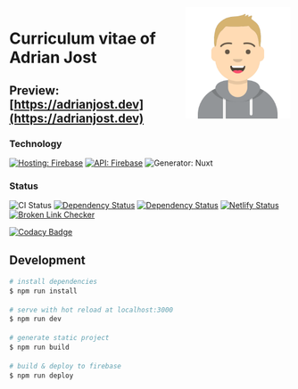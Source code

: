 <img src="./src/static/avatar.svg" alt="Avatar of Adrian Jost" height="200" align="right">

# Curriculum vitae of Adrian Jost

## Preview: [https://adrianjost.dev](https://adrianjost.dev)

### Technology

[![Hosting: Firebase](https://img.shields.io/badge/Hosting-firebase-yellow.svg?logo=firebase)](https://adrianjost.dev) [![API: Firebase](https://img.shields.io/badge/API-firebase-yellow.svg?logo=firebase)](https://adrianjost.dev) ![Generator: Nuxt](https://img.shields.io/badge/Generator-Nuxt.JS-darkgreen.svg?style=flat&logo=nuxt.js)

### Status

![CI Status](https://github.com/adrianjost/Curriculum-Vitae/workflows/CI/badge.svg) [![Dependency Status](https://david-dm.org/adrianjost/Curriculum-Vitae.svg)](https://david-dm.org/adrianjost/Curriculum-Vitae) [![Dependency Status](https://david-dm.org/adrianjost/Curriculum-Vitae/dev-status.svg)](https://david-dm.org/adrianjost/Curriculum-Vitae?type=dev) [![Netlify Status](https://api.netlify.com/api/v1/badges/76d4368d-8878-4a88-ae7c-f3ea1afdc840/deploy-status)](https://app.netlify.com/sites/relaxed-poincare-913bee/deploys) [![Broken Link Checker](https://github.com/adrianjost/Curriculum-Vitae/workflows/Broken%20Link%20Checker/badge.svg)](https://github.com/adrianjost/Curriculum-Vitae/actions?query=workflow%3A%22Broken+Link+Checker%22)

[![Codacy Badge](https://api.codacy.com/project/badge/Grade/d7b37affcb4540f59442d4f87bd88bb8)](https://www.codacy.com/app/adrianjost/Curriculum-Vitae?utm_source=github.com&utm_medium=referral&utm_content=adrianjost/Curriculum-Vitae&utm_campaign=Badge_Grade)

## Development

```bash
# install dependencies
$ npm run install

# serve with hot reload at localhost:3000
$ npm run dev

# generate static project
$ npm run build

# build & deploy to firebase
$ npm run deploy
```
